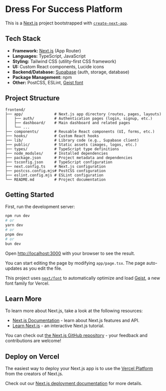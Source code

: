 # Dress For Success Platform

This is a [Next.js](https://nextjs.org) project bootstrapped with [`create-next-app`](https://nextjs.org/docs/app/api-reference/cli/create-next-app).

## Tech Stack

- **Framework:** [Next.js](https://nextjs.org) (App Router)
- **Languages:** TypeScript, JavaScript
- **Styling:** Tailwind CSS (utility-first CSS framework)
- **UI:** Custom React components, Lucide icons
- **Backend/Database:** [Supabase](https://supabase.com) (auth, storage, database)
- **Package Management:** npm
- **Other:** PostCSS, ESLint, [Geist font](https://vercel.com/font)

## Project Structure

```
frontend/
├── app/              # Next.js app directory (routes, pages, layouts)
│   ├── auth/         # Authentication pages (login, signup, etc.)
│   ├── dashboard/    # Main dashboard and related pages
│   └── ...
├── components/       # Reusable React components (UI, forms, etc.)
├── hooks/            # Custom React hooks
├── lib/              # Library code (e.g., Supabase client)
├── public/           # Static assets (images, logos, etc.)
├── types/            # TypeScript type definitions
├── node_modules/     # Installed dependencies
├── package.json      # Project metadata and dependencies
├── tsconfig.json     # TypeScript configuration
├── next.config.ts    # Next.js configuration
├── postcss.config.mjs# PostCSS configuration
├── eslint.config.mjs # ESLint configuration
└── README.md         # Project documentation
```

## Getting Started

First, run the development server:

```bash
npm run dev
# or
yarn dev
# or
pnpm dev
# or
bun dev
```

Open [http://localhost:3000](http://localhost:3000) with your browser to see the result.

You can start editing the page by modifying `app/page.tsx`. The page auto-updates as you edit the file.

This project uses [`next/font`](https://nextjs.org/docs/app/building-your-application/optimizing/fonts) to automatically optimize and load [Geist](https://vercel.com/font), a new font family for Vercel.

## Learn More

To learn more about Next.js, take a look at the following resources:

- [Next.js Documentation](https://nextjs.org/docs) - learn about Next.js features and API.
- [Learn Next.js](https://nextjs.org/learn) - an interactive Next.js tutorial.

You can check out [the Next.js GitHub repository](https://github.com/vercel/next.js) - your feedback and contributions are welcome!

## Deploy on Vercel

The easiest way to deploy your Next.js app is to use the [Vercel Platform](https://vercel.com/new?utm_medium=default-template&filter=next.js&utm_source=create-next-app&utm_campaign=create-next-app-readme) from the creators of Next.js.

Check out our [Next.js deployment documentation](https://nextjs.org/docs/app/building-your-application/deploying) for more details.
